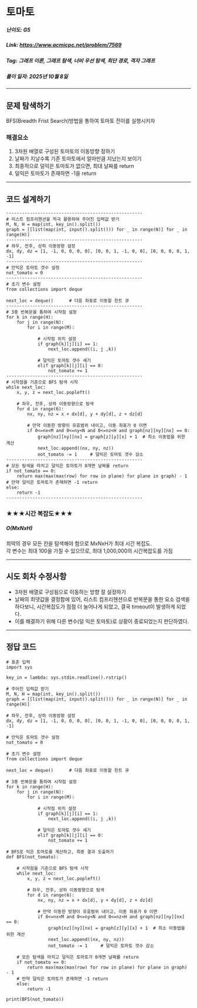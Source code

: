 # 토마토
##### 난이도: ***G5***
##### Link: https://www.acmicpc.net/problem/7569
##### Tag:  그래프 이론, 그래프 탐색, 너비 우선 탐색, 최단 경로, 격자 그래프
##### 풀이 일자: 2025년 10월 8일
***
## 문제 탐색하기
BFS(Breadth Frist Search)방법을 통하여 토마토 전이를 실행시키자

### 해결요소
1. 3차원 배열로 구성된 토마토의 이동방향 정하기
2. 날짜가 지날수록 기존 토마토에서 얼마만큼 지났는지 보이기
3. 최종적으로 덜익은 토마토가 없으면, 최대 날짜를 return
4. 덜익은 토마토가 존재하면 -1을 return

***
## 코드 설계하기
```
----------------------------------------------------
# 리스트 컴프리헨션을 적극 활용하여 주어진 입력값 받기
M, N, H = map(int, key_in().split())
graph = [[list(map(int, input().split())) for _ in range(N)] for _ in range(H)]
----------------------------------------------------
# 좌우, 전후, 상하 이동방향 설정
dx, dy, dz = [1, -1, 0, 0, 0, 0], [0, 0, 1, -1, 0, 0], [0, 0, 0, 0, 1, -1]
----------------------------------------------------
# 안익은 토마토 갯수 설정
not_tomato = 0
----------------------------------------------------
# 초기 변수 설정
from collections import deque

next_loc = deque()		# 다음 좌표로 이동할 힌트 큐
----------------------------------------------------
# 3중 반복문을 통하여 시작점 설정
for k in range(H):
	for j in range(N):
		for i in range(M):
			
			# 시작점 위치 설정
			if graph[k][j][i] == 1:
				next_loc.append((i, j ,k))

			# 덜익은 토마토 갯수 세기
			elif graph[k][j][i] == 0:
				not_tomato += 1
----------------------------------------------------
# 시작점을 기준으로 BFS 탐색 시작
while next_loc:
	x, y, z = next_loc.popleft()
	
	# 좌우, 전후, 상하 이동방향으로 탐색
	for d in range(6):
		nx, ny, nz = x + dx[d], y + dy[d], z + dz[d]

		# 만약 이동한 방향이 유효범위 내이고, 이동 좌표가 0 이면
		if 0<=nx<M and 0<=ny<N and 0<=nz<H and graph[nz][ny][nx] == 0:
			graph[nz][ny][nx] = graph[z][y][x] + 1	# 최소 이동법을 위한 계산
			next_loc.append((nx, ny, nz))
			not_tomato -= 1		# 덜익은 토마토 갯수 감소
----------------------------------------------------
# 모든 탐색을 마치고 덜익은 토마토가 0개면 날짜를 return
if not_tomato == 0:
	return max(max(max(row) for row in plane) for plane in graph) - 1
# 만약 덜익은 토마토가 존재하면 -1 return
else:
	return -1
----------------------------------------------------
```
### ★★★시간 복잡도★★★
##### O(MxNxH)
최악의 경우 모든 칸을 탐색해야 함으로 MxNxH가 최대 시간 복잡도.  
각 변수는 최대 100을 가질 수 있으므로, 최대 1,000,000의 시간복잡도를 가짐
***
## 시도 회차 수정사항
- 3차원 배열로 구성됨으로 이동하는 방향 잘 설정하기
- 날짜의 최댓값을 결정함에 있어, 리스트 컴프리헨션으로 반복문을 통한 요소 검색을 하다보니, 시간복잡도가 점점 더 늘어나게 되었고, 결국 timeout이 발생하게 되었다.
- 이를 해결하기 위해 다른 변수(덜 익은 토마토)로 상황이 종료되었는지 판단하였다.
***
## 정답 코드
```
# 표준 입력
import sys

key_in = lambda: sys.stdin.readline().rstrip()

# 주어진 입력값 받기
M, N, H = map(int, key_in().split())
graph = [[list(map(int, input().split())) for _ in range(N)] for _ in range(H)]

# 좌우, 전후, 상하 이동방향 설정
dx, dy, dz = [1, -1, 0, 0, 0, 0], [0, 0, 1, -1, 0, 0], [0, 0, 0, 0, 1, -1]

# 안익은 토마토 갯수 설정
not_tomato = 0

# 초기 변수 설정
from collections import deque

next_loc = deque()		# 다음 좌표로 이동할 힌트 큐

# 3중 반복문을 통하여 시작점 설정
for k in range(H):
	for j in range(N):
		for i in range(M):
			
			# 시작점 위치 설정
			if graph[k][j][i] == 1:
				next_loc.append((i, j ,k))

			# 덜익은 토마토 갯수 세기
			elif graph[k][j][i] == 0:
				not_tomato += 1

# BFS로 익은 토마토를 계산하고, 최종 결과 도출하기
def BFS(not_tomato):

  	# 시작점을 기준으로 BFS 탐색 시작
	while next_loc:
		x, y, z = next_loc.popleft()
		
		# 좌우, 전후, 상하 이동방향으로 탐색
		for d in range(6):
			nx, ny, nz = x + dx[d], y + dy[d], z + dz[d]

			# 만약 이동한 방향이 유효범위 내이고, 이동 좌표가 0 이면
			if 0<=nx<M and 0<=ny<N and 0<=nz<H and graph[nz][ny][nx] == 0:
				graph[nz][ny][nx] = graph[z][y][x] + 1	# 최소 이동법을 위한 계산
				next_loc.append((nx, ny, nz))
				not_tomato -= 1		# 덜익은 토마토 갯수 감소

	# 모든 탐색을 마치고 덜익은 토마토가 0개면 날짜를 return
	if not_tomato == 0:
		return max(max(max(row) for row in plane) for plane in graph) - 1
	# 만약 덜익은 토마토가 존재하면 -1 return
	else:
		return -1

print(BFS(not_tomato))
```